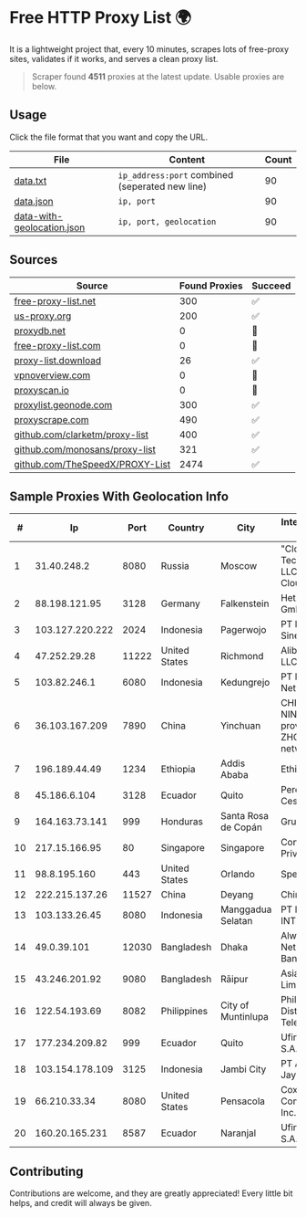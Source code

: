 
# Free HTTP Proxy List 🌍

It is a lightweight project that, every 10 minutes, scrapes lots of free-proxy sites, validates if it works, and serves a clean proxy list.


> Scraper found **4511** proxies at the latest update. Usable proxies are below.

## Usage

Click the file format that you want and copy the URL.


|File|Content|Count|
|----|-------|-----|
|[data.txt](https://raw.githubusercontent.com/themiralay/Proxy-List-World/master/data.txt)|`ip_address:port` combined (seperated new line)|90|
|[data.json](https://raw.githubusercontent.com/themiralay/Proxy-List-World/master/data.json)|`ip, port`|90|
|[data-with-geolocation.json](https://raw.githubusercontent.com/themiralay/Proxy-List-World/master/data-with-geolocation.json)|`ip, port, geolocation`|90|

## Sources

|Source|Found Proxies|Succeed|
|------|-------------|-------|
|[free-proxy-list.net](https://free-proxy-list.net)|300|✅|
|[us-proxy.org](https://www.us-proxy.org)|200|✅|
|[proxydb.net](http://proxydb.net)|0|🚫|
|[free-proxy-list.com](https://free-proxy-list.com/?page=&port=&type%5B%5D=http&type%5B%5D=https&up_time=0&search=Search)|0|🚫|
|[proxy-list.download](https://www.proxy-list.download/HTTP)|26|✅|
|[vpnoverview.com](https://vpnoverview.com/privacy/anonymous-browsing/free-proxy-servers)|0|🚫|
|[proxyscan.io](https://www.proxyscan.io)|0|🚫|
|[proxylist.geonode.com](https://proxylist.geonode.com/api/proxy-list?limit=300&page=1&sort_by=lastChecked&sort_type=desc&protocols=http,https)|300|✅|
|[proxyscrape.com](https://api.proxyscrape.com/v2/?request=displayproxies&protocol=http&timeout=10000&country=all&ssl=all&anonymity=all)|490|✅|
|[github.com/clarketm/proxy-list](https://raw.githubusercontent.com/clarketm/proxy-list/master/proxy-list-raw.txt)|400|✅|
|[github.com/monosans/proxy-list](https://raw.githubusercontent.com/monosans/proxy-list/main/proxies/http.txt)|321|✅|
|[github.com/TheSpeedX/PROXY-List](https://raw.githubusercontent.com/TheSpeedX/PROXY-List/master/http.txt)|2474|✅|


## Sample Proxies With Geolocation Info

|#|Ip|Port|Country|City|Internet Service Provider|
|-|--|----|-------|----|-------------------------|
|1|31.40.248.2|8080|Russia|Moscow|"Cloud Technologies" LLC trading as Cloud.ru|
|2|88.198.121.95|3128|Germany|Falkenstein|Hetzner Online GmbH|
|3|103.127.220.222|2024|Indonesia|Pagerwojo|PT Multi Guna Sinergi|
|4|47.252.29.28|11222|United States|Richmond|Alibaba Cloud LLC|
|5|103.82.246.1|6080|Indonesia|Kedungrejo|PT Master Star Network|
|6|36.103.167.209|7890|China|Yinchuan|CHINANET NINGXIA province ZHONGWEI IDC network|
|7|196.189.44.49|1234|Ethiopia|Addis Ababa|Ethiotelecom|
|8|45.186.6.104|3128|Ecuador|Quito|Perez Tito Julio Cesar|
|9|164.163.73.141|999|Honduras|Santa Rosa de Copán|Grupo Inma S.A|
|10|217.15.166.95|80|Singapore|Singapore|Contabo Asia Private Limited|
|11|98.8.195.160|443|United States|Orlando|Spectrum|
|12|222.215.137.26|11527|China|Deyang|Chinanet|
|13|103.133.26.45|8080|Indonesia|Manggadua Selatan|PT PHATRIA INTI PERSADA|
|14|49.0.39.101|12030|Bangladesh|Dhaka|Always On Network Bangladesh Ltd.|
|15|43.246.201.92|9080|Bangladesh|Rāipur|Asiatel Network Limited|
|16|122.54.193.69|8082|Philippines|City of Muntinlupa|Philippine Long Distance Telephone Co.|
|17|177.234.209.82|999|Ecuador|Quito|Ufinet Panama S.A.|
|18|103.154.178.109|3125|Indonesia|Jambi City|PT Aneka Teguh Jaya|
|19|66.210.33.34|8080|United States|Pensacola|Cox Communications Inc.|
|20|160.20.165.231|8587|Ecuador|Naranjal|Ufinet Panama S.A.|



## Contributing

Contributions are welcome, and they are greatly appreciated! Every
little bit helps, and credit will always be given.

